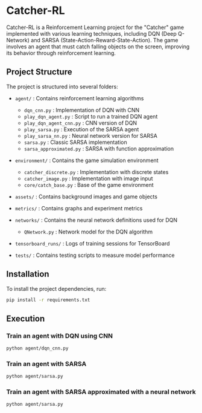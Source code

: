# Catcher-RL

Catcher-RL is a Reinforcement Learning project for the "Catcher" game implemented with various learning techniques, including DQN (Deep Q-Network) and SARSA (State-Action-Reward-State-Action). The game involves an agent that must catch falling objects on the screen, improving its behavior through reinforcement learning.

## Project Structure

The project is structured into several folders:

- `agent/` : Contains reinforcement learning algorithms
  - `dqn_cnn.py` : Implementation of DQN with CNN
  - `play_dqn_agent.py` : Script to run a trained DQN agent
  - `play_dqn_agent_cnn.py` : CNN version of DQN
  - `play_sarsa.py` : Execution of the SARSA agent
  - `play_sarsa_nn.py` : Neural network version for SARSA
  - `sarsa.py` : Classic SARSA implementation
  - `sarsa_approximated.py` : SARSA with function approximation

- `environment/` : Contains the game simulation environment
  - `catcher_discrete.py` : Implementation with discrete states
  - `catcher_image.py` : Implementation with image input
  - `core/catch_base.py` : Base of the game environment

- `assets/` : Contains background images and game objects

- `metrics/` : Contains graphs and experiment metrics

- `networks/` : Contains the neural network definitions used for DQN
  - `QNetwork.py` : Network model for the DQN algorithm

- `tensorboard_runs/` : Logs of training sessions for TensorBoard

- `tests/` : Contains testing scripts to measure model performance

## Installation

To install the project dependencies, run:

```bash
pip install -r requirements.txt
```

## Execution

### Train an agent with DQN using CNN
```bash
python agent/dqn_cnn.py
```

### Train an agent with SARSA
```bash
python agent/sarsa.py
```

### Train an agent with SARSA approximated with a neural network
```bash
python agent/sarsa.py
```
